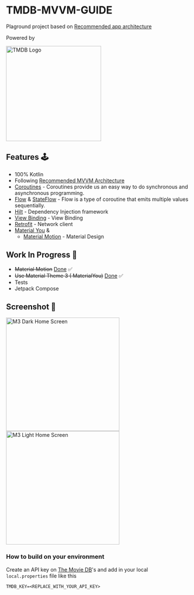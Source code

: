 # TMDB-MVVM-GUIDE

Plaground project based
on [Recommended app architecture](https://developer.android.com/jetpack/guide)

Powered by

<img width="260" alt="TMDB Logo" src="https://user-images.githubusercontent.com/13759258/213716452-837c217d-49ac-442c-b7eb-5f1a76dff614.png">

## Features 🕹

- 100% Kotlin
- Following [Recommended MVVM Architecture](https://developer.android.com/jetpack/guide)
- [Coroutines](https://developer.android.com/kotlin/coroutines) - Coroutines provide us an easy way
  to do synchronous and asynchronous programming.
- [Flow](https://developer.android.com/kotlin/flow)
  & [StateFlow](https://developer.android.com/kotlin/flow/stateflow-and-sharedflow#stateflow) - Flow
  is a type of coroutine that emits multiple values sequentially.
- [Hilt](https://dagger.dev/hilt/) - Dependency Injection framework
- [View Binding](https://developer.android.com/topic/libraries/view-binding) - View Binding
- [Retrofit](https://github.com/square/retrofit) - Network client
- [Material You](https://m3.material.io) &
  - [Material Motion](https://m2.material.io/develop/android/theming/motion)  - Material Design

## Work In Progress 🚧

- ~~Material
  Motion~~ [Done](https://github.com/TheSomeshKumar/TMDB-MVVM-ARCH/commit/c177f92968f341bd7a0592b83215fe2d753b561d)
  ✅
- ~~Use Material Theme 3 (
  MaterialYou)~~  [Done](https://github.com/TheSomeshKumar/TMDB-MVVM-ARCH/commit/7e2314fe575e400f7390fb4d15ad43e1ef0039ff)
  ✅
- Tests
- Jetpack Compose

## Screenshot 📱

<img width="310" alt="M3 Dark Home Screen" src="https://user-images.githubusercontent.com/13759258/217895345-e633e053-0a20-49e2-a247-dfc575a0dcc1.png"><img width="310" alt="M3 Light Home Screen" src="https://user-images.githubusercontent.com/13759258/217895353-369ad9b1-ec82-4f13-b9a9-b97ff1d12c90.png">

### How to build on your environment

Create an API key on [The Movie DB](https://www.themoviedb.org)'s and add in your
local `local.properties` file like this

```
TMDB_KEY=<REPLACE_WITH_YOUR_API_KEY>
```